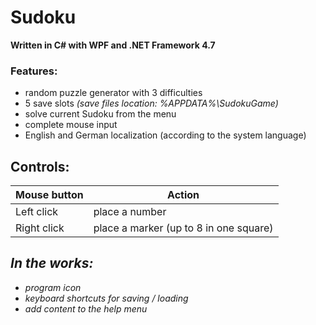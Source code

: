 # Sudoku

**Written in C# with WPF and .NET Framework 4.7**

### Features:

- random puzzle generator with 3 difficulties
- 5 save slots *(save files location: %APPDATA%\SudokuGame)*
- solve current Sudoku from the menu
- complete mouse input
- English and German localization (according to the system language)

Controls:
---------
|Mouse button|Action|
|-|-|
|Left click|place a number|
|Right click|place a marker (up to 8 in one square)|

***In the works:***
-------------
- *program icon*
- *keyboard shortcuts for saving / loading*
- *add content to the help menu*
